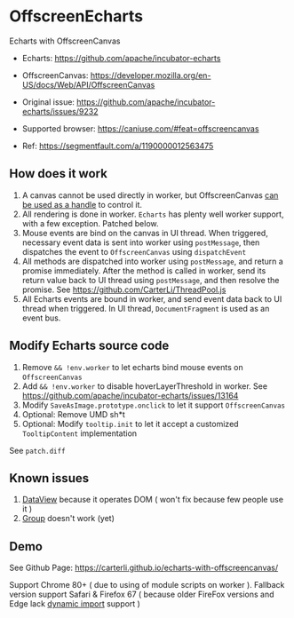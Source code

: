 # OffscreenEcharts

Echarts with OffscreenCanvas

* Echarts: https://github.com/apache/incubator-echarts

* OffscreenCanvas: https://developer.mozilla.org/en-US/docs/Web/API/OffscreenCanvas

* Original issue: https://github.com/apache/incubator-echarts/issues/9232

* Supported browser: https://caniuse.com/#feat=offscreencanvas

* Ref: https://segmentfault.com/a/1190000012563475

## How does it work

1. A canvas cannot be used directly in worker, but OffscreenCanvas [can be used as a handle](https://developer.mozilla.org/en-US/docs/Web/API/OffscreenCanvas#Asynchronous_display_of_frames_produced_by_an_OffscreenCanvas) to control it.
1. All rendering is done in worker. `Echarts` has plenty well worker support, with a few exception. Patched below.
1. Mouse events are bind on the canvas in UI thread. When triggered, necessary event data is sent into worker using `postMessage`, then dispatches the event to `OffscreenCanvas` using `dispatchEvent`
1. All methods are dispatched into worker using `postMessage`, and return a promise immediately. After the method is called in worker, send its return value back to UI thread using `postMessage`, and then resolve the promise. See https://github.com/CarterLi/ThreadPool.js
1. All Echarts events are bound in worker, and send event data back to UI thread when triggered. In UI thread, `DocumentFragment` is used as an event bus.

## Modify Echarts source code

1. Remove `&& !env.worker` to let echarts bind mouse events on `OffscreenCanvas`
1. Add `&& !env.worker` to disable hoverLayerThreshold in worker. See https://github.com/apache/incubator-echarts/issues/13164
1. Modify `SaveAsImage.prototype.onclick` to let it support `OffscreenCanvas`
1. Optional: Remove UMD sh*t
1. Optional: Modify `tooltip.init` to let it accept a customized `TooltipContent` implementation

See `patch.diff`

## Known issues

1. [DataView](https://www.echartsjs.com/option.html#toolbox.feature.dataView) because it operates DOM ( won't fix because few people use it )
1. [Group](https://echarts.apache.org/zh/api.html#echartsInstance.group) doesn't work (yet)

## Demo

See Github Page: https://carterli.github.io/echarts-with-offscreencanvas/

Support Chrome 80+ ( due to using of module scripts on worker ). Fallback version support Safari & Firefox 67 ( because older FireFox versions and Edge lack [dynamic import](https://developer.mozilla.org/en-US/docs/Web/JavaScript/Reference/Statements/import#Dynamic_Imports) support )
